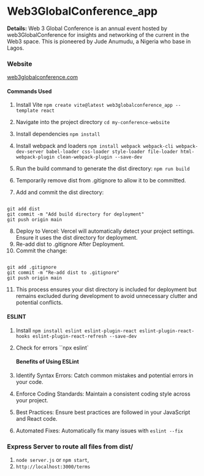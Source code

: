 # Web3GlobalConference_app

**Details:**
Web 3 Global Conference is an annual event hosted by web3GlobalConference for insights and networking of the current in the Web3 space.
This is pioneered by Jude Anumudu, a Nigeria who base in Lagos.

### Website

[web3globalconference.com](https://web3globalconference.com/)

#### Commands Used

1. Install Vite `npm create vite@latest web3globalconference_app --template react`

2. Navigate into the project directory `cd my-conference-website`

3. Install dependencies `npm install`

4. Install webpack and loaders `npm install webpack webpack-cli webpack-dev-server babel-loader css-loader style-loader file-loader html-webpack-plugin clean-webpack-plugin --save-dev`
5. Run the build command to generate the dist directory: `npm run build`
6. Temporarily remove dist from .gitignore to allow it to be committed.
7. Add and commit the dist directory:

```

git add dist
git commit -m "Add build directory for deployment"
git push origin main

```

8. Deploy to Vercel: Vercel will automatically detect your project settings. Ensure it uses the dist directory for deployment.
9. Re-add dist to .gitignore After Deployment.
10. Commit the change:

```

git add .gitignore
git commit -m "Re-add dist to .gitignore"
git push origin main

```

11. This process ensures your dist directory is included for deployment but remains excluded during development to avoid unnecessary clutter and potential conflicts.

#### ESLINT

1. Install
   `npm install eslint eslint-plugin-react eslint-plugin-react-hooks eslint-plugin-react-refresh --save-dev`
2. Check for errors
   ``npx eslint`

   #### Benefits of Using ESLint

3. Identify Syntax Errors: Catch common mistakes and potential errors in your code.
4. Enforce Coding Standards: Maintain a consistent coding style across your project.
5. Best Practices: Ensure best practices are followed in your JavaScript and React code.
6. Automated Fixes: Automatically fix many issues with `eslint --fix`

### Express Server to route all files from dist/

1. `node server.js` or `npm start`,
2. `http://localhost:3000/terms`

